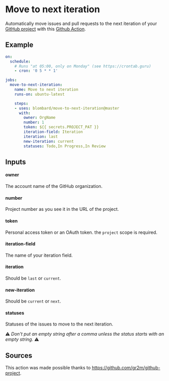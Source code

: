# Move to next iteration

Automatically move issues and pull requests to the next iteration of your [GitHub project](https://docs.github.com/en/issues/planning-and-tracking-with-projects/learning-about-projects/about-projects) with this [Github Action](https://github.com/features/actions).

## Example

```yml
on:
  schedule:
    # Runs "at 05:00, only on Monday" (see https://crontab.guru)
    - cron: '0 5 * * 1'

jobs:
  move-to-next-iteration:
    name: Move to next iteration
    runs-on: ubuntu-latest

    steps:
    - uses: blombard/move-to-next-iteration@master
      with:
        owner: OrgName
        number: 1
        token: ${{ secrets.PROJECT_PAT }}
        iteration-field: Iteration
        iteration: last
        new-iteration: current
        statuses: Todo,In Progress,In Review
```

## Inputs
#### owner
The account name of the GitHub organization.

#### number
Project number as you see it in the URL of the project.

#### token
Personal access token or an OAuth token. the `project` scope is required.

#### iteration-field
The name of your iteration field.

#### iteration
Should be `last` or `current`.

#### new-iteration
Should be `current` or `next`.

#### statuses
Statuses of the issues to move to the next iteration.

⚠️ _Don't put an empty string after a comma unless the status starts with an empty string._ ⚠️

## Sources

This action was made possible thanks to https://github.com/gr2m/github-project.
